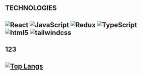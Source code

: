 ## TECHNOLOGIES
##  ![React](https://img.shields.io/badge/React-20232A?style=for-the-badge&logo=React&logoColor=61DAFB) ![JavaScript](https://img.shields.io/badge/-JavaScript-F7DF1E?style=for-the-badge&logo=JavaScript&logoColor=white) ![Redux](https://img.shields.io/badge/Redux-764ABC?style=for-the-badge&logo=Redux&logoColor=white) ![TypeScript](https://img.shields.io/badge/TypeScript-3178C6?style=for-the-badge&logo=TypeScript&logoColor=white) ![html5](https://img.shields.io/badge/html5-E34F26?style=for-the-badge&logo=html5&logoColor=white) ![tailwindcss](https://img.shields.io/badge/tailwindcss-06B6D4?style=for-the-badge&logo=tailwindcss&logoColor=white)
## 123
## [![Top Langs](https://github-readme-stats.vercel.app/api/top-langs/?username=IakovlevKirill&layout=donut)](https://github.com/anuraghazra/github-readme-stats)
<!--
**IakovlevKirill/IakovlevKirill** is a ✨ _special_ ✨ repository because its `README.md` (this file) appears on your GitHub profile.

Here are some ideas to get you started:

- 🔭 I’m currently working on ...
- 🌱 I’m currently learning ...
- 👯 I’m looking to collaborate on ...
- 🤔 I’m looking for help with ...
- 💬 Ask me about ...
- 📫 How to reach me: ...
- 😄 Pronouns: ...
- ⚡ Fun fact: ...
-->
